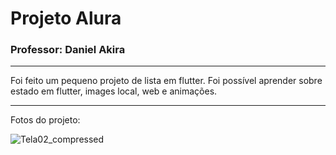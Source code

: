 # Projeto Alura
### Professor: Daniel Akira

---

Foi feito um pequeno projeto de lista em flutter. Foi possível aprender sobre estado em flutter, images local, web e animações.

---

Fotos do projeto:


![Tela02_compressed](https://user-images.githubusercontent.com/81994459/204110848-c25516b1-a5e3-4f39-a6b2-611880d1ca2d.jpeg)
